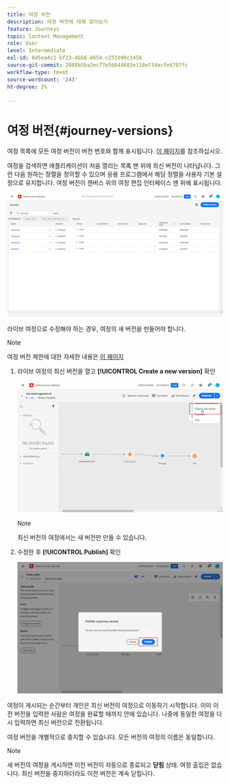 ```yaml
---
title: 여정 버전
description: 여정 버전에 대해 알아보기
feature: Journeys
topic: Content Management
role: User
level: Intermediate
exl-id: 8d5ea4c1-bf23-4b58-8654-c251b90c3458
source-git-commit: 2088b5ba2ec77e56644683e118e734acfe6707fc
workflow-type: tm+mt
source-wordcount: '243'
ht-degree: 2%

---
```


# 여정 버전{#journey-versions}

여정 목록에 모든 여정 버전이 버전 번호와 함께 표시됩니다. [이 페이지](../building-journeys/using-the-journey-designer.md)를 참조하십시오.

여정을 검색하면 애플리케이션이 처음 열리는 목록 맨 위에 최신 버전이 나타납니다. 그런 다음 원하는 정렬을 정의할 수 있으며 응용 프로그램에서 해당 정렬을 사용자 기본 설정으로 유지합니다. 여정 버전이 캔버스 위의 여정 편집 인터페이스 맨 위에 표시됩니다.

![](../assets/journeyversions1.png)

라이브 여정으로 수정해야 하는 경우, 여정의 새 버전을 만들어야 합니다.

>[!NOTE]
>
>여정 버전 제한에 대한 자세한 내용은 [이 페이지](../start/limitations.md#journey-versions-limitations)

1. 라이브 여정의 최신 버전을 열고 **[!UICONTROL Create a new version]** 확인

   ![](../assets/journeyversions2.png)

   >[!NOTE]
   >
   >최신 버전의 여정에서는 새 버전만 만들 수 있습니다.

1. 수정한 후 **[!UICONTROL Publish]** 확인

   ![](../assets/journeyversions3.png)

여정이 게시되는 순간부터 개인은 최신 버전의 여정으로 이동하기 시작합니다. 이미 이전 버전을 입력한 사람은 여정을 완료할 때까지 안에 있습니다. 나중에 동일한 여정을 다시 입력하면 최신 버전으로 전환됩니다.

여정 버전을 개별적으로 중지할 수 있습니다. 모든 버전의 여정의 이름은 동일합니다.

>[!NOTE]
>
>새 버전의 여정을 게시하면 이전 버전이 자동으로 종료되고 **닫힘** 상태. 여정 출입은 없습니다. 최신 버전을 중지하더라도 이전 버전은 계속 닫힙니다.
